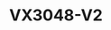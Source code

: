 ---
title: "VX3048-V2"
description: "48 HDD Network Storage Host with high availability, failover support, and intelligent RAID engine."
image: "/images/categories/products/storage/VX3048-V2/VX3048-V2  (2).png"
images:
  - url: "/images/categories/products/storage/VX3048-V2/VX3048-V2  (2).png"
    caption: "Front view"
  - url: "/images/categories/products/storage/VX3048-V2/VX3048-V2  (1).png"
    caption: "Side view"
  - url: "/images/categories/products/storage/VX3048-V2/VX3048-V2  (3).png"
    caption: "Back view"
features:
  - "High Available Failover"
  - "Intelligent RAID Engine (ISET)"
  - "Super Error Correction (SEC)"
  - "Data Protection"
  - "Three Dimensional Linear Expansion"
  - "High-Quality Hardware Design"
  - "Green Technology and Energy Conservation"
  - "Convenient maintenance"
specifications:
  capacity: "48 HDD slots"
  interface: "Multiple network interfaces including 10GE SFP+"
  formFactor: "4U"
  memory: "16GB, up to 128 GB"
  reliability: "99.999% system availability"
  powerConsumption: "Controller enclosure <700W (fully configured)"
  warranty: "Standard manufacturer warranty"
  dimensions: "Controller enclosure: 178mm×482mm×801mm"
  transferRate: "1024Mbps recording, 1024Mbps forwarding"
performance:
  IPSAN Mode: "512-channel (1024Mbps) recording, 51-channel (102Mbps) playback"
  Video Mode: "512-channel (1024Mbps) recording, 512-channel (1024Mbps) forwarding, 51-channel (102Mbps) playback"
  Maximum Number of Logic Resources: "1024"
  Alarm: "Indicator alarm, mail alarm, SNMP Trap alarm, and short message alarm"
function:
  RAID: "JBOD and RAID 0,1,10, 5, 50,6 Dedicated hot-spare disk and global hot-spare disk"
  Protocol: "ISCSI"
  Host Connection: "Up to 1024"
--- 